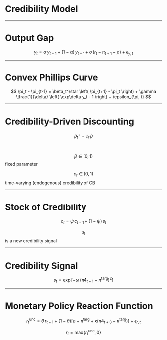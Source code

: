 
# Credibility Model

---

# Output Gap

$$
y_t = \alpha \, y_{t-1} + (1-\alpha) \, y_{t+1} + \sigma \, 
\left( r_t - \pi_{t+1} - \rho \right) + \epsilon_{y,t}
$$

---

# Convex Phillips Curve

$$ 
\pi_t - \pi_{t-1} = \beta_t^\star  \left( \pi_{t+1} -
\pi_t \right) + \gamma \tfrac{1}{\delta} \left( \exp\delta y_t - 1
\right) + \epsilon_{\pi, t}
$$

---

# Credibility-Driven Discounting

$$ 
\beta^\star_t = c_t \, \beta
$$

<br/>

$$\beta\in(0,1)$$ fixed parameter

$$c_t\in(0,1)$$ time-varying (endogenous) credibility of CB


---

# Stock of Credibility 

$$
c_t = \psi \, c_{t-1} + (1-\psi) \, s_t
$$

$$ s_t $$ is a new credibility signal


---

# Credibility Signal

$$
s_t = \exp \left[
    -\omega\,\left(
       \pi4_{t-1} - \pi^\mathrm{targ} 
    \right)^2
\right]
$$

---

# Monetary Policy Reaction Function

$$
r_t^\mathrm{unc} = \theta\, r_{t-1} + (1-\theta) \left[
\rho + \pi^\mathrm{targ} + \kappa\left( \pi4_{t+3} - \pi^\mathrm{targ} \right)
\right] + \epsilon_{r,t}
$$

$$
r_t = \max\left\{ r_t^\mathrm{unc}, \, 0 \right\}
$$

